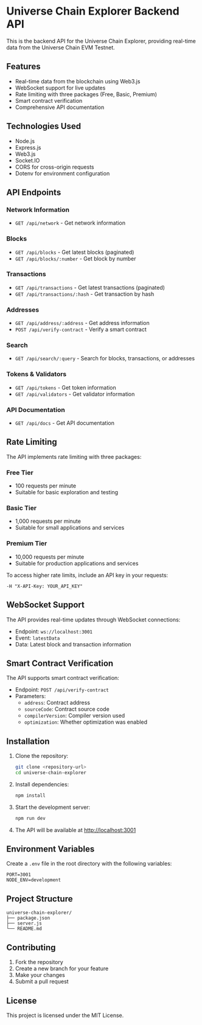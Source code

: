 # Universe Chain Explorer Backend API

This is the backend API for the Universe Chain Explorer, providing real-time data from the Universe Chain EVM Testnet.

## Features

- Real-time data from the blockchain using Web3.js
- WebSocket support for live updates
- Rate limiting with three packages (Free, Basic, Premium)
- Smart contract verification
- Comprehensive API documentation

## Technologies Used

- Node.js
- Express.js
- Web3.js
- Socket.IO
- CORS for cross-origin requests
- Dotenv for environment configuration

## API Endpoints

### Network Information
- `GET /api/network` - Get network information

### Blocks
- `GET /api/blocks` - Get latest blocks (paginated)
- `GET /api/blocks/:number` - Get block by number

### Transactions
- `GET /api/transactions` - Get latest transactions (paginated)
- `GET /api/transactions/:hash` - Get transaction by hash

### Addresses
- `GET /api/address/:address` - Get address information
- `POST /api/verify-contract` - Verify a smart contract

### Search
- `GET /api/search/:query` - Search for blocks, transactions, or addresses

### Tokens & Validators
- `GET /api/tokens` - Get token information
- `GET /api/validators` - Get validator information

### API Documentation
- `GET /api/docs` - Get API documentation

## Rate Limiting

The API implements rate limiting with three packages:

### Free Tier
- 100 requests per minute
- Suitable for basic exploration and testing

### Basic Tier
- 1,000 requests per minute
- Suitable for small applications and services

### Premium Tier
- 10,000 requests per minute
- Suitable for production applications and services

To access higher rate limits, include an API key in your requests:
```
-H "X-API-Key: YOUR_API_KEY"
```

## WebSocket Support

The API provides real-time updates through WebSocket connections:

- Endpoint: `ws://localhost:3001`
- Event: `latestData`
- Data: Latest block and transaction information

## Smart Contract Verification

The API supports smart contract verification:

- Endpoint: `POST /api/verify-contract`
- Parameters: 
  - `address`: Contract address
  - `sourceCode`: Contract source code
  - `compilerVersion`: Compiler version used
  - `optimization`: Whether optimization was enabled

## Installation

1. Clone the repository:
   ```bash
   git clone <repository-url>
   cd universe-chain-explorer
   ```

2. Install dependencies:
   ```bash
   npm install
   ```

3. Start the development server:
   ```bash
   npm run dev
   ```

4. The API will be available at [http://localhost:3001](http://localhost:3001)

## Environment Variables

Create a `.env` file in the root directory with the following variables:

```env
PORT=3001
NODE_ENV=development
```

## Project Structure

```
universe-chain-explorer/
├── package.json
├── server.js
└── README.md
```

## Contributing

1. Fork the repository
2. Create a new branch for your feature
3. Make your changes
4. Submit a pull request

## License

This project is licensed under the MIT License.